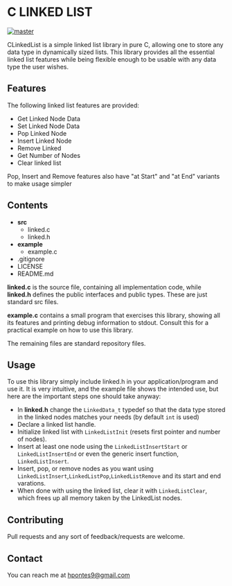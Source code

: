 <!-- Just fill in the brackets -->
# C LINKED LIST

[![master](https://img.shields.io/badge/master-v1.0-red.svg?style=flat-square)]()

CLinkedList is a simple linked list library in pure C, allowing one to store any data type in dynamically sized lists. This library provides all the essential linked list features while being flexible enough to be usable with any data type the user wishes.

Features
--------
The following linked list features are provided:
- Get Linked Node Data
- Set Linked Node Data
- Pop Linked Node
- Insert Linked Node
- Remove Linked
- Get Number of Nodes
- Clear linked list

Pop, Insert and Remove features also have "at Start" and "at End" variants to make usage simpler 

Contents
-------------------------

 - **src**
	 - linked.c
	 - linked.h
 - **example**
	 - example.c
 - .gitignore
 - LICENSE
 - README.md
 
 **linked.c** is the source file, containing all implementation code, while **linked.h** defines the public interfaces and public types. These are just standard src files.

 **example.c** contains a small program that exercises this library, showing all its features and printing debug information to stdout. Consult this for a practical example on how to use this library.

The remaining files are standard repository files. 

Usage
----------

To use this library simply include linked.h in your application/program and use it. It is very intuitive, and the example file shows the intended use, but here are the important steps one should take anyway:
- In **linked.h** change the ```LinkedData_t``` typedef so that the data type stored in the linked nodes matches your needs (by default ```int``` is used)
- Declare a linked list handle.
- Initialize linked list with ```LinkedListInit``` (resets first pointer and number of nodes). 
- Insert at least one node using the ```LinkedListInsertStart``` or ```LinkedListInsertEnd``` or even the generic insert function, ```LinkedListInsert```.
- Insert, pop, or remove nodes as you want using ```LinkedListInsert```,```LinkedListPop```,```LinkedListRemove``` and its start and end varations.
- When done with using the linked list, clear it with ```LinkedListClear```, which frees up all memory taken by the LinkedList nodes.

Contributing
----------

Pull requests and any sort of feedback/requests are welcome.

Contact
----------

You can reach me at hpontes9@gmail.com

